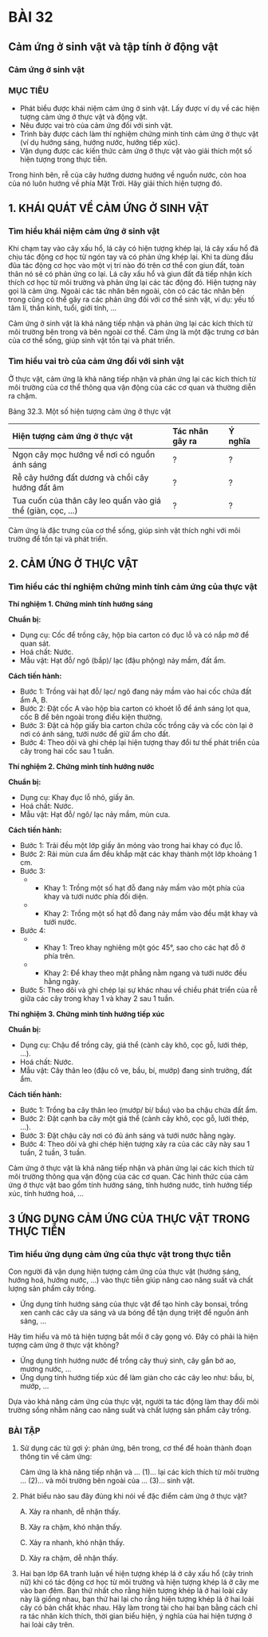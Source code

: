# BÀI 32

## Cảm ứng ở sinh vật và tập tính ở động vật

### Cảm ứng ở sinh vật

### MỤC TIÊU
*   Phát biểu được khái niệm cảm ứng ở sinh vật. Lấy được ví dụ về các hiện tượng cảm ứng ở thực vật và động vật.
*   Nêu được vai trò của cảm ứng đối với sinh vật.
*   Trình bày được cách làm thí nghiệm chứng minh tính cảm ứng ở thực vật (ví dụ hướng sáng, hướng nước, hướng tiếp xúc).
*   Vận dụng được các kiến thức cảm ứng ở thực vật vào giải thích một số hiện tượng trong thực tiễn.

Trong hình bên, rễ của cây hướng dương hướng về nguồn nước, còn hoa của nó luôn hướng về phía Mặt Trời. Hãy giải thích hiện tượng đó.

## 1. KHÁI QUÁT VỀ CẢM ỨNG Ở SINH VẬT

### Tìm hiểu khái niệm cảm ứng ở sinh vật

Khi chạm tay vào cây xấu hổ, lá cây có hiện tượng khép lại, lá cây xấu hổ đã chịu tác động cơ học từ ngón tay và có phản ứng khép lại. Khi ta dùng đầu đũa tác động cơ học vào một vị trí nào đó trên cơ thể con giun đất, toàn thân nó sẽ có phản ứng co lại. Lá cây xấu hổ và giun đất đã tiếp nhận kích thích cơ học từ môi trường và phản ứng lại các tác động đó. Hiện tượng này gọi là cảm ứng. Ngoài các tác nhân bên ngoài, còn có các tác nhân bên trong cũng có thể gây ra các phản ứng đối với cơ thể sinh vật, ví dụ: yếu tố tâm lí, thần kinh, tuổi, giới tính, ...

Cảm ứng ở sinh vật là khả năng tiếp nhận và phản ứng lại các kích thích từ môi trường bên trong và bên ngoài cơ thể. Cảm ứng là một đặc trưng cơ bản của cơ thể sống, giúp sinh vật tồn tại và phát triển.

### Tìm hiểu vai trò của cảm ứng đối với sinh vật

Ở thực vật, cảm ứng là khả năng tiếp nhận và phản ứng lại các kích thích từ môi trường của cơ thể thông qua vận động của các cơ quan và thường diễn ra chậm.

Bảng 32.3. Một số hiện tượng cảm ứng ở thực vật

| Hiện tượng cảm ứng ở thực vật | Tác nhân gây ra | Ý nghĩa |
| :----------------------------- | :--------------- | :------- |
| Ngọn cây mọc hướng về nơi có nguồn ánh sáng | ?                | ?        |
| Rễ cây hướng đất dương và chồi cây hướng đất âm | ?                | ?        |
| Tua cuốn của thân cây leo quấn vào giá thể (giàn, cọc, ...) | ?                | ?        |

Cảm ứng là đặc trưng của cơ thể sống, giúp sinh vật thích nghi với môi trường để tồn tại và phát triển.

## 2. CẢM ỨNG Ở THỰC VẬT

### Tìm hiểu các thí nghiệm chứng minh tính cảm ứng của thực vật

**Thí nghiệm 1. Chứng minh tính hướng sáng**

**Chuẩn bị:**
*   Dụng cụ: Cốc để trồng cây, hộp bìa carton có đục lỗ và có nắp mở để quan sát.
*   Hoá chất: Nước.
*   Mẫu vật: Hạt đỗ/ ngô (bắp)/ lạc (đậu phộng) nảy mầm, đất ẩm.

**Cách tiến hành:**
*   Bước 1: Trồng vài hạt đỗ/ lạc/ ngô đang nảy mầm vào hai cốc chứa đất ẩm A, B.
*   Bước 2: Đặt cốc A vào hộp bìa carton có khoét lỗ để ánh sáng lọt qua, cốc B để bên ngoài trong điều kiện thường.
*   Bước 3: Đặt cả hộp giấy bìa carton chứa cốc trồng cây và cốc còn lại ở nơi có ánh sáng, tưới nước để giữ ẩm cho đất.
*   Bước 4: Theo dõi và ghi chép lại hiện tượng thay đổi tư thế phát triển của cây trong hai cốc sau 1 tuần.

**Thí nghiệm 2. Chứng minh tính hướng nước**

**Chuẩn bị:**
*   Dụng cụ: Khay đục lỗ nhỏ, giấy ăn.
*   Hoá chất: Nước.
*   Mẫu vật: Hạt đỗ/ ngô/ lạc nảy mầm, mùn cưa.

**Cách tiến hành:**
*   Bước 1: Trải đều một lớp giấy ăn mỏng vào trong hai khay có đục lỗ.
*   Bước 2: Rải mùn cưa ẩm đều khắp mặt các khay thành một lớp khoảng 1 cm.
*   Bước 3:
    *   + Khay 1: Trồng một số hạt đỗ đang nảy mầm vào một phía của khay và tưới nước phía đối diện.
    *   + Khay 2: Trồng một số hạt đỗ đang nảy mầm vào đều mặt khay và tưới nước.
*   Bước 4:
    *   + Khay 1: Treo khay nghiêng một góc 45°, sao cho các hạt đỗ ở phía trên.
    *   + Khay 2: Để khay theo mặt phẳng nằm ngang và tưới nước đều hằng ngày.
*   Bước 5: Theo dõi và ghi chép lại sự khác nhau về chiều phát triển của rễ giữa các cây trong khay 1 và khay 2 sau 1 tuần.

**Thí nghiệm 3. Chứng minh tính hướng tiếp xúc**

**Chuẩn bị:**
*   Dụng cụ: Chậu để trồng cây, giá thể (cành cây khô, cọc gỗ, lưới thép, ...).
*   Hoá chất: Nước.
*   Mẫu vật: Cây thân leo (đậu cô ve, bầu, bí, mướp) đang sinh trưởng, đất ẩm.

**Cách tiến hành:**
*   Bước 1: Trồng ba cây thân leo (mướp/ bí/ bầu) vào ba chậu chứa đất ẩm.
*   Bước 2: Đặt cạnh ba cây một giá thể (cành cây khô, cọc gỗ, lưới thép, ...).
*   Bước 3: Đặt chậu cây nơi có đủ ánh sáng và tưới nước hằng ngày.
*   Bước 4: Theo dõi và ghi chép hiện tượng xảy ra của các cây này sau 1 tuần, 2 tuần, 3 tuần.

Cảm ứng ở thực vật là khả năng tiếp nhận và phản ứng lại các kích thích từ môi trường thông qua vận động của các cơ quan. Các hình thức của cảm ứng ở thực vật bao gồm tính hướng sáng, tính hướng nước, tính hướng tiếp xúc, tính hướng hoá, ...

## 3 ỨNG DỤNG CẢM ỨNG CỦA THỰC VẬT TRONG THỰC TIỄN

### Tìm hiểu ứng dụng cảm ứng của thực vật trong thực tiễn

Con người đã vận dụng hiện tượng cảm ứng của thực vật (hướng sáng, hướng hoá, hướng nước, ...) vào thực tiễn giúp nâng cao năng suất và chất lượng sản phẩm cây trồng.
*   Ứng dụng tính hướng sáng của thực vật để tạo hình cây bonsai, trồng xen canh các cây ưa sáng và ưa bóng để tận dụng triệt để nguồn ánh sáng, ...

Hãy tìm hiểu và mô tả hiện tượng bắt mồi ở cây gọng vó. Đây có phải là hiện tượng cảm ứng ở thực vật không?

*   Ứng dụng tính hướng nước để trồng cây thuỷ sinh, cây gắn bờ ao, mương nước, ...
*   Ứng dụng tính hướng tiếp xúc để làm giàn cho các cây leo như: bầu, bí, mướp, ...

Dựa vào khả năng cảm ứng của thực vật, người ta tác động làm thay đổi môi trường sống nhằm nâng cao năng suất và chất lượng sản phẩm cây trồng.

### BÀI TẬP

1.  Sử dụng các từ gợi ý: phản ứng, bên trong, cơ thể để hoàn thành đoạn thông tin về cảm ứng:

    Cảm ứng là khả năng tiếp nhận và ... (1)... lại các kích thích từ môi trường ... (2)... và môi trường bên ngoài của ... (3)... sinh vật.
2.  Phát biểu nào sau đây đúng khi nói về đặc điểm cảm ứng ở thực vật?

    A. Xảy ra nhanh, dễ nhận thấy.

    B. Xảy ra chậm, khó nhận thấy.

    C. Xảy ra nhanh, khó nhận thấy.

    D. Xảy ra chậm, dễ nhận thấy.
    
4.  Hai bạn lớp 6A tranh luận về hiện tượng khép lá ở cây xấu hổ (cây trinh nữ) khi có tác động cơ học từ môi trường và hiện tượng khép lá ở cây me vào ban đêm. Bạn thứ nhất cho rằng hiện tượng khép lá ở hai loài cây này là giống nhau, bạn thứ hai lại cho rằng hiện tượng khép lá ở hai loài cây có bản chất khác nhau. Hãy làm trong tài cho hai bạn bằng cách chỉ ra tác nhân kích thích, thời gian biểu hiện, ý nghĩa của hai hiện tượng ở hai loài cây trên.
